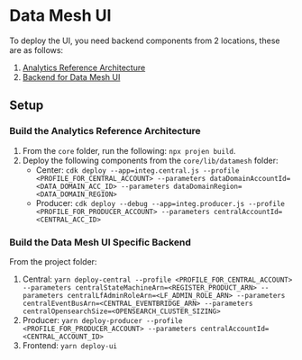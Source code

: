 # Data Mesh UI

To deploy the UI, you need backend components from 2 locations, these are as follows:

1. [Analytics Reference Architecture](https://github.com/aws-samples/aws-analytics-reference-architecture)
2. [Backend for Data Mesh UI](https://gitlab.aws.dev/jantan/datamesh-ui)

## Setup

### Build the Analytics Reference Architecture

1. From the `core` folder, run the following: `npx projen build`.
2. Deploy the following components from the `core/lib/datamesh` folder:
    - Center: `cdk deploy --app=integ.central.js --profile <PROFILE_FOR_CENTRAL_ACCOUNT> --parameters dataDomainAccountId=<DATA_DOMAIN_ACC_ID> --parameters dataDomainRegion=<DATA_DOMAIN_REGION>`
    - Producer: `cdk deploy --debug --app=integ.producer.js --profile <PROFILE_FOR_PRODUCER_ACCOUNT> --parameters centralAccountId=<CENTRAL_ACC_ID>`

### Build the Data Mesh UI Specific Backend

From the project folder:

1. Central: `yarn deploy-central --profile <PROFILE_FOR_CENTRAL_ACCOUNT> --parameters centralStateMachineArn=<REGISTER_PRODUCT_ARN> --parameters centralLfAdminRoleArn=<LF_ADMIN_ROLE_ARN> --parameters centralEventBusArn=<CENTRAL_EVENTBRIDGE_ARN> --parameters centralOpensearchSize=<OPENSEARCH_CLUSTER_SIZING>`
2. Producer: `yarn deploy-producer --profile <PROFILE_FOR_PRODUCER_ACCOUNT> --parameters centralAccountId=<CENTRAL_ACCOUNT_ID>`
3. Frontend: `yarn deploy-ui`